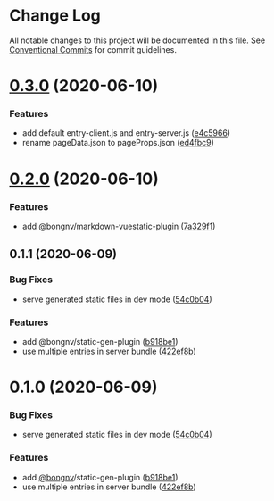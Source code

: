 # Change Log

All notable changes to this project will be documented in this file.
See [Conventional Commits](https://conventionalcommits.org) for commit guidelines.

# [0.3.0](https://github.com/bongnv/vuestatic/compare/@bongnv/static-gen-plugin@0.2.0...@bongnv/static-gen-plugin@0.3.0) (2020-06-10)


### Features

* add default entry-client.js and entry-server.js ([e4c5966](https://github.com/bongnv/vuestatic/commit/e4c5966339716bf1e344305ebf4030a26e258a8c))
* rename pageData.json to pageProps.json ([ed4fbc9](https://github.com/bongnv/vuestatic/commit/ed4fbc9f578a5136a5f814eb424b6c2ec21611fc))





# [0.2.0](https://github.com/bongnv/vuestatic/compare/@bongnv/static-gen-plugin@0.1.1...@bongnv/static-gen-plugin@0.2.0) (2020-06-10)


### Features

* add @bongnv/markdown-vuestatic-plugin ([7a329f1](https://github.com/bongnv/vuestatic/commit/7a329f1db79bea9aa21c36bfe9eec02ac3c16613))





## 0.1.1 (2020-06-09)

### Bug Fixes

- serve generated static files in dev mode ([54c0b04](https://github.com/bongnv/vuestatic/commit/54c0b04862f1721d4f96c220b09c8bc7594c42d6))

### Features

- add @bongnv/static-gen-plugin ([b918be1](https://github.com/bongnv/vuestatic/commit/b918be16bb2f58cb71ddef46a14c1bcdbb16f5bc))
- use multiple entries in server bundle ([422ef8b](https://github.com/bongnv/vuestatic/commit/422ef8b67250482ab326857415358f3647a3e6da))

<a name="0.1.0"></a>

# 0.1.0 (2020-06-09)

### Bug Fixes

- serve generated static files in dev mode ([54c0b04](https://github.com/bongnv/vuestatic/commit/54c0b04))

### Features

- add [@bongnv](https://github.com/bongnv)/static-gen-plugin ([b918be1](https://github.com/bongnv/vuestatic/commit/b918be1))
- use multiple entries in server bundle ([422ef8b](https://github.com/bongnv/vuestatic/commit/422ef8b))
